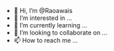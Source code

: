 - 👋 Hi, I’m @Raoawais
- 👀 I’m interested in ...
- 🌱 I’m currently learning ...
- 💞️ I’m looking to collaborate on ...
- 📫 How to reach me ...

<!---
Raoawais/Raoawais is a ✨ special ✨ repository because its `README.md` (this file) appears on your GitHub profile.
You can click the Preview link to take a look at your changes.
--->
